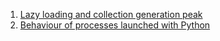 1. [Lazy loading and collection generation peak](https://github.com/wsoll/articles/blob/main/iterables-memory-tracing.md)
2. [Behaviour of processes launched with Python](https://github.com/wsoll/articles/blob/main/launching-processes.md)
